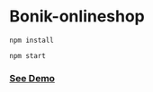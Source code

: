 # Bonik-onlineshop

```
npm install
```

```
npm start
```  
   
<h3><a href="https://bonik-onlineshop-beknur.netlify.app/">See Demo</a></h3>                
           
      
     
  
